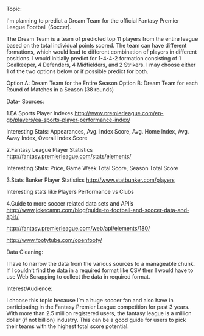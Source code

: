 Topic:

I'm planning to predict a Dream Team for the official Fantasy Premier League 
Football (Soccer). 

The Dream Team is a team of predicted top 11 players from the entire league based on the total individual points scored. The team can have different formations, which would lead to different combination of players in different positions. I would initially predict for 1-4-4-2 formation consisting of 1 Goalkeeper, 4 Defenders, 4 Midfielders, and 2 Strikers. I may choose either 1 of the two options below or if possible predict for both.

Option A: Dream Team for the Entire Season
Option B: Dream Team for each Round of Matches in a Season (38 rounds)

Data- Sources:   

1.EA Sports Player Indexes
http://www.premierleague.com/en-gb/players/ea-sports-player-performance-index/

Interesting Stats: Appearances, Avg. Index Score, Avg. Home Index, Avg. Away Index, Overall Index Score

2.Fantasy League Player Statistics
 http://fantasy.premierleague.com/stats/elements/

Interesting Stats: Price, Game Week Total Score, Season Total Score

3.Stats Bunker Player Statistics
http://www.statbunker.com/players

Interesting stats like Players Performance vs Clubs

4.Guide to more soccer related data sets and API’s
http://www.jokecamp.com/blog/guide-to-football-and-soccer-data-and-apis/

http://fantasy.premierleague.com/web/api/elements/180/

http://www.footytube.com/openfooty/



Data Cleaning: 

I have to narrow the data from the various sources to a manageable chunk. If I couldn’t find the data in a required format like CSV then I would have to use Web Scrapping to collect the data in required format. 

Interest/Audience:

I choose this topic because I’m a huge soccer fan and also have in participating in the Fantasy Premier League competition for past 3 years. With more than 2.5 million registered users, the fantasy league is a million dollar (if not billion) industry. This can be a good guide for users to pick their teams with the highest total score potential. 

